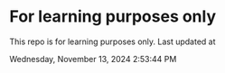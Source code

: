 # For learning purposes only
This repo is for learning purposes only.
Last updated at

Wednesday, November 13, 2024 2:53:44 PM


